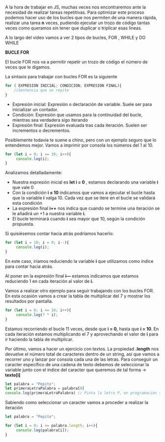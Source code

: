 A la hora de trabajar en JS, muchas veces nos encontraremos ante la necesidad de realizar tareas repetitivas. Para optimizar este proceso podemos hacer uso de los bucles que nos permiten de una manera rápida, realizar una tarea **n** veces, pudiendo ejecutar un trozo de código tantas veces como queramos sin tener que duplicar o triplicar esas lineas.

A lo largo del vídeo vamos a ver 2 tipos de bucles, FOR , WHILE y DO WHILE

**BUCLE FOR**

El bucle FOR nos va a permitir repetir un trozo de código el número de veces que le digamos.

La sintaxis para trabajar con bucles FOR es la siguiente

```js
for ( EXPRESION INICIAL; CONDICION; EXPRESION FINAL){
	//Sentencia que se repite 
}
```

- Expresión inicial:  Expresión o declaración de variable. Suele ser para inicializar un contador.
- Condición: Expresión que usamos para la continuidad del bucle, mientras sea verdadera sigo iterando
- Expresión final: Expresión evaluada tras cada iteración. Suelen ser incrementos o decrementos.

Posiblemente todavía te suene a chino, pero con un ejemplo seguro que lo entendemos mejor. Vamos a imprimir por consola los números del 1 al 10.

```js
for (let i = 0; i <= 10; i++){
	 console.log(i);
} 
```

Analizamos detalladamente:

- Nuestra expresión inicial es **let i = 0** , estamos declarando una variable **i**  que vale 0
- Con la condición **i ≤ 10** indicamos que vamos a ejecutar el bucle hasta que la variable **i** valga 10. Cada vez que se itere en el bucle se validará esta condición
- La expresión final **i++** nos indica que cuando se termine una iteración se le añadirá un +1 a nuestra variable **i.**
- El bucle terminará cuando **i** sea mayor que 10, según la condición propuesta.

Si quisiésemos contar hacia atrás podríamos hacerlo:

```js
for (let i = 10; i = 0; i--){
	 console.log(i);
} 
```

En este caso, iríamos reduciendo la variable **i** que utilizamos como índice para contar hacia atrás.

Al poner en la expresión final **i—** estamos indicamos que estamos reduciendo 1 en cada iteración al valor de **i.**

Vamos a realizar otro ejemplo para seguir trabajando con los bucles FOR. En esta ocasión vamos a crear la tabla de multiplicar del 7 y mostrar los resultados por pantalla.

```js
for (let i = 0; i <= 10; i++){
	 console.log(7 * i);
} 
```

Estamos recorriendo el bucle 11 veces, desde que **i = 0,** hasta que **i = 10**. En cada iteración estamos multiplicando el 7 y aprovechando el valor de **i** para ir haciendo la tabla de multiplicar.

Por último, vamos a hacer un ejercicio con textos. La propiedad **.length** nos devuelve el número total de caracteres dentro de un string, así que vamos a recorrer uno y lanzar por consola cada una de las letras. Para conseguir un caracter específico de una cadena de texto debemos de seleccionar la variable junto con el índice del caracter que queremos de tal forma → **texto[i]**

```js
let palabra = "Pepito";
let primeraLetraPalabra = palabra[0] 
console.log(primeraLetraPalabra) // Pinta la letra P, en programación se empieza a contar desde el 0
```

Sabiendo como seleccionar un caracter vamos a proceder a realizar la iteración 

```js
let palabra = "Pepito";

for (let i = 0; i <= palabra.length; i++){
	 console.log(palabra[i]);
} 
```
